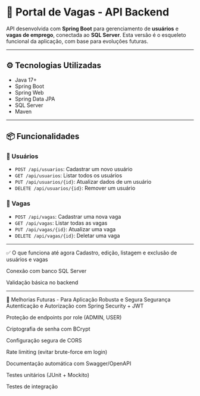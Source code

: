 # 📂 Portal de Vagas - API Backend

API desenvolvida com **Spring Boot** para gerenciamento de **usuários** e **vagas de emprego**, conectada ao **SQL Server**. Esta versão é o esqueleto funcional da aplicação, com base para evoluções futuras.

---

## ⚙️ Tecnologias Utilizadas

- Java 17+
- Spring Boot
- Spring Web
- Spring Data JPA
- SQL Server
- Maven

---

## 📦 Funcionalidades

### 👤 Usuários

- `POST /api/usuarios`: Cadastrar um novo usuário  
- `GET /api/usuarios`: Listar todos os usuários  
- `PUT /api/usuarios/{id}`: Atualizar dados de um usuário  
- `DELETE /api/usuarios/{id}`: Remover um usuário  

### 💼 Vagas

- `POST /api/vagas`: Cadastrar uma nova vaga  
- `GET /api/vagas`: Listar todas as vagas  
- `PUT /api/vagas/{id}`: Atualizar uma vaga  
- `DELETE /api/vagas/{id}`: Deletar uma vaga  

---

✅ O que funciona até agora
Cadastro, edição, listagem e exclusão de usuários e vagas

Conexão com banco SQL Server

Validação básica no backend

---

🔐 Melhorias Futuras - Para Aplicação Robusta e Segura
Segurança
 Autenticação e Autorização com Spring Security + JWT

 Proteção de endpoints por role (ADMIN, USER)

 Criptografia de senha com BCrypt

 Configuração segura de CORS

 Rate limiting (evitar brute-force em login)

 Documentação automática com Swagger/OpenAPI

 Testes unitários (JUnit + Mockito)

 Testes de integração

